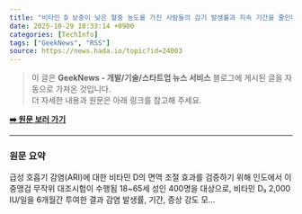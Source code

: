 ```yaml
---
title: "비타민 D 보충이 낮은 혈중 농도를 가진 사람들의 감기 발생률과 지속 기간을 줄인다"
date: 2025-10-29 18:33:14 +0900
categories: [TechInfo]
tags: ["GeekNews", "RSS"]
source: https://news.hada.io/topic?id=24003
---
```

> 이 글은 **GeekNews - 개발/기술/스타트업 뉴스 서비스** 블로그에 게시된 글을 자동으로 가져온 것입니다. <br>
> 더 자세한 내용과 원문은 아래 링크를 참고해 주세요.

[**➡️ 원문 보러 가기**](https://news.hada.io/topic?id=24003)

---

### 원문 요약
급성 호흡기 감염(ARI)에 대한 비타민 D의 면역 조절 효과를 검증하기 위해 인도에서 이중맹검 무작위 대조시험이 수행됨 18~65세 성인 400명을 대상으로, 비타민 D₃ 2,000 IU/일을 6개월간 투여한 결과 감염 발생률, 기간, 증상 강도 모...

